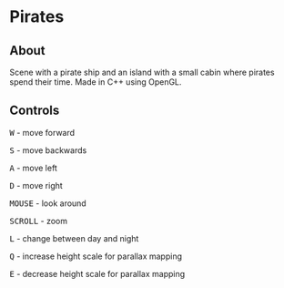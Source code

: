 # Pirates

## About

Scene with a pirate ship and an island with a small cabin where pirates spend their time.
Made in C++ using OpenGL.


## Controls

<kbd>W</kbd> - move forward

<kbd>S</kbd> - move backwards

<kbd>A</kbd> - move left

<kbd>D</kbd> - move right

<kbd>MOUSE</kbd> - look around

<kbd>SCROLL</kbd> - zoom

<kbd>L</kbd> - change between day and night

<kbd>Q</kbd> - increase height scale for parallax mapping

<kbd>E</kbd> - decrease height scale for parallax mapping
